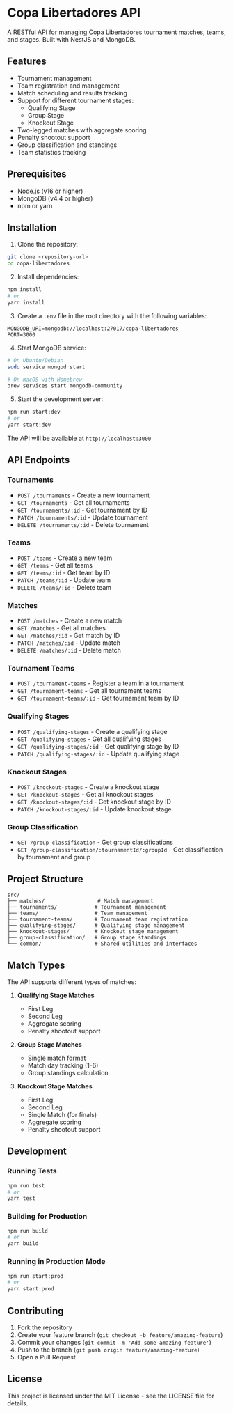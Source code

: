# Copa Libertadores API

A RESTful API for managing Copa Libertadores tournament matches, teams, and stages. Built with NestJS and MongoDB.

## Features

- Tournament management
- Team registration and management
- Match scheduling and results tracking
- Support for different tournament stages:
  - Qualifying Stage
  - Group Stage
  - Knockout Stage
- Two-legged matches with aggregate scoring
- Penalty shootout support
- Group classification and standings
- Team statistics tracking

## Prerequisites

- Node.js (v16 or higher)
- MongoDB (v4.4 or higher)
- npm or yarn

## Installation

1. Clone the repository:
```bash
git clone <repository-url>
cd copa-libertadores
```

2. Install dependencies:
```bash
npm install
# or
yarn install
```

3. Create a `.env` file in the root directory with the following variables:
```env
MONGODB_URI=mongodb://localhost:27017/copa-libertadores
PORT=3000
```

4. Start MongoDB service:
```bash
# On Ubuntu/Debian
sudo service mongod start

# On macOS with Homebrew
brew services start mongodb-community
```

5. Start the development server:
```bash
npm run start:dev
# or
yarn start:dev
```

The API will be available at `http://localhost:3000`

## API Endpoints

### Tournaments
- `POST /tournaments` - Create a new tournament
- `GET /tournaments` - Get all tournaments
- `GET /tournaments/:id` - Get tournament by ID
- `PATCH /tournaments/:id` - Update tournament
- `DELETE /tournaments/:id` - Delete tournament

### Teams
- `POST /teams` - Create a new team
- `GET /teams` - Get all teams
- `GET /teams/:id` - Get team by ID
- `PATCH /teams/:id` - Update team
- `DELETE /teams/:id` - Delete team

### Matches
- `POST /matches` - Create a new match
- `GET /matches` - Get all matches
- `GET /matches/:id` - Get match by ID
- `PATCH /matches/:id` - Update match
- `DELETE /matches/:id` - Delete match

### Tournament Teams
- `POST /tournament-teams` - Register a team in a tournament
- `GET /tournament-teams` - Get all tournament teams
- `GET /tournament-teams/:id` - Get tournament team by ID

### Qualifying Stages
- `POST /qualifying-stages` - Create a qualifying stage
- `GET /qualifying-stages` - Get all qualifying stages
- `GET /qualifying-stages/:id` - Get qualifying stage by ID
- `PATCH /qualifying-stages/:id` - Update qualifying stage

### Knockout Stages
- `POST /knockout-stages` - Create a knockout stage
- `GET /knockout-stages` - Get all knockout stages
- `GET /knockout-stages/:id` - Get knockout stage by ID
- `PATCH /knockout-stages/:id` - Update knockout stage

### Group Classification
- `GET /group-classification` - Get group classifications
- `GET /group-classification/:tournamentId/:groupId` - Get classification by tournament and group

## Project Structure

```
src/
├── matches/                 # Match management
├── tournaments/            # Tournament management
├── teams/                  # Team management
├── tournament-teams/       # Tournament team registration
├── qualifying-stages/      # Qualifying stage management
├── knockout-stages/        # Knockout stage management
├── group-classification/   # Group stage standings
└── common/                 # Shared utilities and interfaces
```

## Match Types

The API supports different types of matches:

1. **Qualifying Stage Matches**
   - First Leg
   - Second Leg
   - Aggregate scoring
   - Penalty shootout support

2. **Group Stage Matches**
   - Single match format
   - Match day tracking (1-6)
   - Group standings calculation

3. **Knockout Stage Matches**
   - First Leg
   - Second Leg
   - Single Match (for finals)
   - Aggregate scoring
   - Penalty shootout support

## Development

### Running Tests
```bash
npm run test
# or
yarn test
```

### Building for Production
```bash
npm run build
# or
yarn build
```

### Running in Production Mode
```bash
npm run start:prod
# or
yarn start:prod
```

## Contributing

1. Fork the repository
2. Create your feature branch (`git checkout -b feature/amazing-feature`)
3. Commit your changes (`git commit -m 'Add some amazing feature'`)
4. Push to the branch (`git push origin feature/amazing-feature`)
5. Open a Pull Request

## License

This project is licensed under the MIT License - see the LICENSE file for details.
